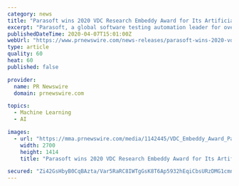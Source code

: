 ```yaml
---
category: news
title: "Parasoft wins 2020 VDC Research Embeddy Award for Its Artificial Intelligence (AI) and Machine Learning (ML) Innovation"
excerpt: "Parasoft, a global software testing automation leader for over 30 years, received the VDC Research Embedded Award for 2020. The"
publishedDateTime: 2020-04-07T15:01:00Z
webUrl: "https://www.prnewswire.com/news-releases/parasoft-wins-2020-vdc-research-embeddy-award-for-its-artificial-intelligence-ai--and-machine-learning-ml-innovation-301036797.html"
type: article
quality: 60
heat: 60
published: false

provider:
  name: PR Newswire
  domain: prnewswire.com

topics:
  - Machine Learning
  - AI

images:
  - url: "https://mma.prnewswire.com/media/1142445/VDC_Embeddy_Award_Parasoft_2020.jpg?p=facebook"
    width: 2700
    height: 1414
    title: "Parasoft wins 2020 VDC Research Embeddy Award for Its Artificial Intelligence (AI) and Machine Learning (ML) Innovation"

secured: "Zi42GsHbyB0CqBAzta/Var5RaRC8IWTgGsK8T6Ap5932hEqiCbsURzDMG1cmn8oFVh6R1PWf4jyWtlwQL9LCaeZfpIdX//nleeUKcwAdoIMuwPisa1Y/iAH3DfUqixM9VAl9b4CR43tK6vpQP64rEDd025ll69a3dzBI21xl3JSWHPu4Hi2NxnvpPfIL+w0ba1AR7FfTPxidTxdXyNQf9y8WBbmVNgqsymhtg1KA0qtbRuPSb9q4AGExxpNYak+BQsgP5y/P9IFfqzVkWCYUfPb4wQgrVCPCPth+slQ7wyl/tGLMczcxP1fEexJX8Nwj;I2AjbaYQi0D/cWD5nicU2A=="
---
```


